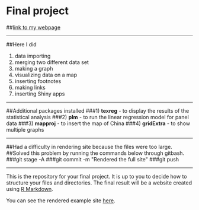 # Final project

##[link to my webpage](http://https://uc-cfss.github.io/fp-JongyoonBaik/)

***

##Here I did
1) data importing
2) merging two different data set
3) making a graph
4) visualizing data on a map
5) inserting footnotes
6) making links
7) inserting Shiny apps

***

##Additional packages installed
###1) **texreg** - to display the results of the statistical analysis
###2) **plm** - to run the linear regression model for panel data
###3) **mapproj** - to insert the map of China
###4) **gridExtra** - to show multiple graphs

***
##Had a difficulty in rendering site because the files were too large.
##Solved this problem by running the commands below through gitbash.
###git stage -A
###git commit -m "Rendered the full site"
###git push

***

This is the repository for your final project. It is up to you to decide how to structure your files and directories. The final result will be a website created using [R Markdown](http://rmarkdown.rstudio.com/rmarkdown_websites.html).

You can see the rendered example site [here](https://uc-cfss.github.io/fp-template/).